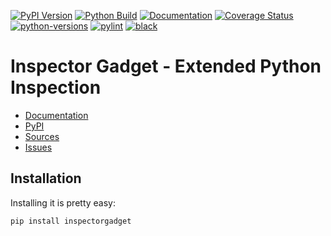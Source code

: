 [![PyPI Version](https://badge.fury.io/py/inspectorgadget.svg)](https://badge.fury.io/py/inspectorgadget)
[![Python Build](https://github.com/nbiotcloud/inspectorgadget/actions/workflows/main.yml/badge.svg)](https://github.com/nbiotcloud/inspectorgadget/actions/workflows/main.yml)
[![Documentation](https://readthedocs.org/projects/inspectorgadget/badge/?version=latest)](https://inspectorgadget.readthedocs.io/en/latest/?badge=latest)
[![Coverage Status](https://coveralls.io/repos/github/nbiotcloud/inspectorgadget/badge.svg?branch=main)](https://coveralls.io/github/nbiotcloud/inspectorgadget?branch=main)
[![python-versions](https://img.shields.io/pypi/pyversions/inspectorgadget.svg)](https://pypi.python.org/pypi/inspectorgadget)
[![pylint](https://img.shields.io/badge/linter-pylint-%231674b1?style=flat)](https://www.pylint.org/)
[![black](https://img.shields.io/badge/code%20style-black-000000.svg)](https://github.com/psf/black)

# Inspector Gadget - Extended Python Inspection

* [Documentation](https://inspectorgadget.readthedocs.io/en/latest/)
* [PyPI](https://pypi.org/project/inspectorgadget/)
* [Sources](https://github.com/nbiotcloud/inspectorgadget)
* [Issues](https://github.com/nbiotcloud/inspectorgadget/issues)

## Installation

Installing it is pretty easy:

```bash
pip install inspectorgadget
```
